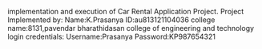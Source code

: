 implementation and execution of Car Rental Application Project.
Project Implemented by:
Name:K.Prasanya
ID:au813121104036
college name:8131,pavendar bharathidasan college of engineering and technology
login credentials:
Username:Prasanya
Password:KP987654321
